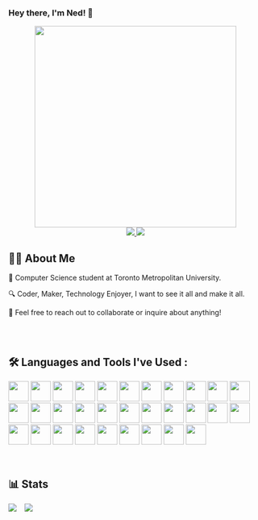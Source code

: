 ### Hey there, I'm Ned! 👋

<div id="header" align="center">
  <img src="https://media.giphy.com/media/jAe22Ec5iICCk/giphy.gif" width="400"/>
</div>

<div id="badges" align="center" >
    <a href="https://www.linkedin.com/in/ned-ean/" target="_blank">
        <img src="https://img.shields.io/badge/LinkedIn-blue?logo=linkedin&logoColor=white&style=for-the-badge">
    </a>
    <a href="https://wathaned.ca/" target="_blank">
        <img src="https://img.shields.io/badge/Portfolio-green?logo=windowsterminal&logoColor=white&style=for-the-badge">
    </a>
</div>

## 👨‍💻 About Me

<div style="padding-bottom: 2rem">
	<p>📜 Computer Science student at Toronto Metropolitan University.</p>
    <p>🔍 Coder, Maker, Technology Enjoyer, I want to see it all and make it all.</p>
    <p>🤝 Feel free to reach out to collaborate or inquire about anything!</p>
</div>

## 🛠️ Languages and Tools I've Used :

<div style="padding-bottom: 2rem">
    <img src="https://cdn.jsdelivr.net/gh/devicons/devicon/icons/c/c-original.svg" width="40" height="40"/>
	<img src="https://cdn.jsdelivr.net/gh/devicons/devicon/icons/cplusplus/cplusplus-original.svg" width="40" height="40"/>
	<img src="https://cdn.jsdelivr.net/gh/devicons/devicon/icons/csharp/csharp-original.svg" width="40" height="40"/>
	<img src="https://cdn.jsdelivr.net/gh/devicons/devicon/icons/python/python-original.svg" width="40" height="40"/>
    <img src="https://cdn.jsdelivr.net/gh/devicons/devicon/icons/bash/bash-original.svg" width="40" height="40"/>
    <img src="https://cdn.jsdelivr.net/gh/devicons/devicon/icons/css3/css3-original.svg" width="40" height="40"/>
    <img src="https://cdn.jsdelivr.net/gh/devicons/devicon/icons/elixir/elixir-original.svg" width="40" height="40"/>
	<img src="https://cdn.jsdelivr.net/gh/devicons/devicon/icons/haskell/haskell-original.svg" width="40" height="40"/>
    <img src="https://cdn.jsdelivr.net/gh/devicons/devicon/icons/figma/figma-original.svg" width="40" height="40"/>
    <img src="https://cdn.jsdelivr.net/gh/devicons/devicon/icons/git/git-original.svg" width="40" height="40"/>
    <img src="https://cdn.jsdelivr.net/gh/devicons/devicon/icons/github/github-original.svg" width="40" height="40"/>
	<img src="https://cdn.jsdelivr.net/gh/devicons/devicon/icons/jupyter/jupyter-original.svg" width="40" height="40"/>
	<img src="https://cdn.jsdelivr.net/gh/devicons/devicon/icons/pytorch/pytorch-original.svg" width="40" height="40"/>
    <img src="https://cdn.jsdelivr.net/gh/devicons/devicon/icons/html5/html5-original.svg" width="40" height="40"/>
	<img src="https://cdn.jsdelivr.net/gh/devicons/devicon/icons/firebase/firebase-plain.svg" width="40" height="40"/>
	<img src="https://cdn.jsdelivr.net/gh/devicons/devicon/icons/mongodb/mongodb-original.svg" width="40" height="40"/>
	<img src="https://cdn.jsdelivr.net/gh/devicons/devicon/icons/opencv/opencv-original.svg" width="40" height="40"/>
    <img src="https://cdn.jsdelivr.net/gh/devicons/devicon/icons/java/java-original.svg" width="40" height="40"/>
    <img src="https://cdn.jsdelivr.net/gh/devicons/devicon/icons/javascript/javascript-original.svg" width="40" height="40"/>
    <img src="https://cdn.jsdelivr.net/gh/devicons/devicon/icons/linux/linux-original.svg" width="40" height="40"/>
	<img src="https://cdn.jsdelivr.net/gh/devicons/devicon/icons/arduino/arduino-original-wordmark.svg" width="40" height="40"/>
    <img src="https://cdn.jsdelivr.net/gh/devicons/devicon/icons/raspberrypi/raspberrypi-original.svg" width="40" height="40"/>
    <img src="https://cdn.jsdelivr.net/gh/devicons/devicon/icons/rust/rust-plain.svg" width="40" height="40"/>
    <img src="https://cdn.jsdelivr.net/gh/devicons/devicon/icons/vim/vim-original.svg" width="40" height="40"/>
    <img src="https://cdn.jsdelivr.net/gh/devicons/devicon/icons/blender/blender-original.svg" width="40" height="40"/>
	<img src="https://cdn.jsdelivr.net/gh/devicons/devicon/icons/unity/unity-original.svg" width="40" height="40"/>
	<img src="https://cdn.jsdelivr.net/gh/devicons/devicon/icons/inkscape/inkscape-original.svg" width="40" height="40"/>
    <img src="https://cdn.jsdelivr.net/gh/devicons/devicon/icons/photoshop/photoshop-line.svg" width="40" height="40"/>
	<img src="https://cdn.jsdelivr.net/gh/devicons/devicon/icons/illustrator/illustrator-plain.svg" width="40" height="40"/>
    <img src="https://cdn.jsdelivr.net/gh/devicons/devicon/icons/premierepro/premierepro-original.svg" width="40" height="40"/>
    <img src="https://cdn.jsdelivr.net/gh/devicons/devicon/icons/aftereffects/aftereffects-original.svg" width="40" height="40"/>

</div>

## 📊 Stats

<div id="Stats" style="display:flex; align-items:center;padding-bottom: 2rem">
    <picture>
    <source
        srcset="https://github-readme-stats.vercel.app/api?username=ned-2000&show_icons=true&theme=dark"
        media="(prefers-color-scheme: dark)"
    />
    <source
        srcset="https://github-readme-stats.vercel.app/api?username=ned-2000&show_icons=true"
        media="(prefers-color-scheme: light), (prefers-color-scheme: no-preference)"
    />
    <img src="https://github-readme-stats.vercel.app/api?username=ned-2000&show_icons=true" />
    </picture>
    <picture style="padding-left:1rem">
    <source
        srcset="https://github-readme-stats.vercel.app/api/top-langs/?username=ned-2000&layout=compact&theme=dark"
        media="(prefers-color-scheme: dark)"
    />
    <source
        srcset="https://github-readme-stats.vercel.app/api/top-langs/?username=ned-2000&layout=compact"
        media="(prefers-color-scheme: light), (prefers-color-scheme: no-preference)"
    />
    <img src="https://github-readme-stats.vercel.app/api/top-langs/?username=ned-2000&layout=compact" />
    </picture>
</div>

<!--
**Ned-2000/Ned-2000** is a ✨ _special_ ✨ repository because its `README.md` (this file) appears on your GitHub profile.

Here are some ideas to get you started:

- 🔭 I’m currently working on ...
- 🌱 I’m currently learning ...
- 👯 I’m looking to collaborate on ...
- 🤔 I’m looking for help with ...
- 💬 Ask me about ...
- 📫 How to reach me: ...
- 😄 Pronouns: ...
- ⚡ Fun fact: ...
-->
